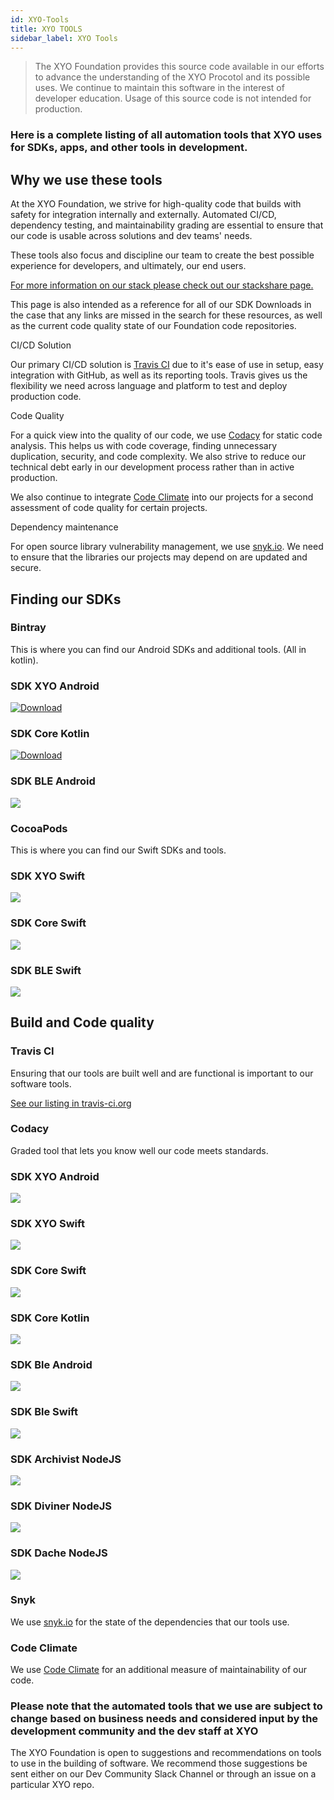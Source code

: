 ```yaml
---
id: XYO-Tools
title: XYO TOOLS
sidebar_label: XYO Tools
---
```


> The XYO Foundation provides this source code available in our efforts to advance the understanding of the XYO Procotol and its possible uses. We continue to maintain this software in the interest of developer education. Usage of this source code is not intended for production. 

<div class="alert alert-primary text-center" role="alert">
  <h3>Here is a complete listing of all automation tools that XYO uses for SDKs, apps, and other tools in development.</h3> 
</div>

## Why we use these tools

At the XYO Foundation, we strive for high-quality code that builds with safety for integration internally and externally. Automated CI/CD, dependency testing, and maintainability grading are essential to ensure that our code is usable across solutions and dev teams' needs.

These tools also focus and discipline our team to create the best possible experience for developers, and ultimately, our end users. 

<a href="https://stackshare.io/xyo-network/xyo-network" 
    rel="noopener noreferrer"
    target="_blank"
    class="alert alert-success text-center font-weight-bold"
    >
      For more information on our stack please check out our stackshare page.
  <i class="p-2 fas fa-external-link-alt"></i>
</a>

This page is also intended as a reference for all of our SDK Downloads in the case that any links are missed in the search for these resources, as well as the current code quality state of our Foundation code repositories. 

<div class="alert alert-primary" role="alert">
  <p>CI/CD Solution</p> 
</div>

Our primary CI/CD solution is [Travis CI](https://travis-ci.org) due to it's ease of use in setup, easy integration with GitHub, as well as its reporting tools. Travis gives us the flexibility we need across language and platform to test and deploy production code. 

<div class="alert alert-info" role="alert">
  <p>Code Quality</p> 
</div>

For a quick view into the quality of our code, we use [Codacy](https://www.codacy.com) for static code analysis. This helps us with code coverage, finding unnecessary duplication, security, and code complexity. We also strive to reduce our technical debt early in our development process rather than in active production. 

We also continue to integrate [Code Climate](https://codeclimate.com/quality/) into our projects for a second assessment of code quality for certain projects.

<div class="alert alert-warning" role="alert">
  <p>Dependency maintenance</p> 
</div>

For open source library vulnerability management, we use [snyk.io](https://snyk.io). We need to ensure that the libraries our projects may depend on are updated and secure. 

## Finding our SDKs

### Bintray 

This is where you can find our Android SDKs and additional tools. (All in kotlin).

<h3 class="text-center">SDK XYO Android</h3>

[![Download](https://api.bintray.com/packages/xyoraclenetwork/xyo/sdk-xyo-android/images/download.svg) ](https://bintray.com/xyoraclenetwork/xyo/sdk-xyo-android/_latestVersion)

<h3 class="text-center">SDK Core Kotlin</h3>

[![Download](https://api.bintray.com/packages/xyoraclenetwork/xyo/sdk-core-kotlin/images/download.svg?version=3.0.3)](https://bintray.com/xyoraclenetwork/xyo/sdk-core-kotlin/3.0.3/link)

<h3 class="text-center">SDK BLE Android</h3>

<a 
  href='https://bintray.com/xyoraclenetwork/xyo/sdk-ble-android/_latestVersion'
  rel="noopener noreferrer"
  target="_blank"
  class="font-weight-bold">
    <img src='https://api.bintray.com/packages/xyoraclenetwork/xyo/sdk-ble-android/images/download.svg'>
</a>

### CocoaPods

This is where you can find our Swift SDKs and tools. 

<h3 class="text-center">SDK XYO Swift</h3>

[![](https://img.shields.io/cocoapods/v/sdk-xyo-swift.svg?style=flat)](https://cocoapods.org/pods/sdk-xyo-swift)

<h3 class="text-center">SDK Core Swift</h3>

[![](https://img.shields.io/cocoapods/v/sdk-core-swift.svg?style=flat)](https://cocoapods.org/pods/sdk-core-swift)

<h3 class="text-center">SDK BLE Swift</h3>

[![](https://img.shields.io/cocoapods/v/XyBleSdk.svg?style=flat)](https://cocoapods.org/pods/XyBleSdk)

## Build and Code quality 

### Travis CI

Ensuring that our tools are built well and are functional is important to our software tools. 

<a href="https://travis-ci.org/XYOracleNetwork/" 
    rel="noopener noreferrer"
    target="_blank"
    class="font-weight-bold"
    >
      See our listing in travis-ci.org
  <i class="p-2 fas fa-external-link-alt"></i>
</a>

### Codacy

Graded tool that lets you know well our code meets standards.

<h3 class="text-center">SDK XYO Android</h3>

<a
    href="https://www.codacy.com?utm_source=github.com&amp;utm_medium=referral&amp;utm_content=XYOracleNetwork/sdk-xyo-android&amp;utm_campaign=Badge_Grade"
    rel="noopener noreferrer"
    target="_blank"
    class="font-weight-bold">
      <img src="https://api.codacy.com/project/badge/Grade/9712b501940e45428072255a283fa23a" class=""/>
</a>

<h3 class="text-center">SDK XYO Swift</h3>

<a 
  href="https://www.codacy.com/manual/pllearns/sdk-xyo-swift?utm_source=github.com&amp;utm_medium=referral&amp;utm_content=XYOracleNetwork/sdk-xyo-swift&amp;utm_campaign=Badge_Grade"    
  rel="noopener noreferrer"
  target="_blank"
  class="font-weight-bold">
    <img src="https://api.codacy.com/project/badge/Grade/6a10ff4a324d4d02a74a7a6724a53eef"/>
</a>

<h3 class="text-center">SDK Core Swift</h3>

<a 
  href="https://www.codacy.com/manual/XYOracleNetwork/sdk-core-swift?utm_source=github.com&amp;utm_medium=referral&amp;utm_content=XYOracleNetwork/sdk-core-swift&amp;utm_campaign=Badge_Grade"
  rel="noopener noreferrer"
  target="_blank"
  class="font-weight-bold">
    <img src="https://api.codacy.com/project/badge/Grade/528a6aaa6b4d4f21871fede9be3f4fc3"/>
</a>

<h3 class="text-center">SDK Core Kotlin</h3>

<a
  href="https://www.codacy.com/manual/XYOracleNetwork/sdk-core-kotlin?utm_source=github.com&amp;utm_medium=referral&amp;utm_content=XYOracleNetwork/sdk-core-kotlin&amp;utm_campaign=Badge_Grade"
  rel="noopener noreferrer"
  target="_blank"
  class="font-weight-bold">
    <img src="https://api.codacy.com/project/badge/Grade/2fb2eb69c1db455299ffce57b0216aa6"/>
</a>

<h3 class="text-center">SDK Ble Android</h3>

<a 
  href="https://www.codacy.com/manual/XYOracleNetwork/sdk-ble-android?utm_source=github.com&amp;utm_medium=referral&amp;utm_content=XYOracleNetwork/sdk-ble-android&amp;utm_campaign=Badge_Grade"
  rel="noopener noreferrer"
  target="\_blank"
  class="font-weight-bold">
    <img src="https://api.codacy.com/project/badge/Grade/b14446847e614a2fae7152892765dac1"/>
</a>


<h3 class="text-center">SDK Ble Swift</h3>

<a 
  href="https://www.codacy.com/manual/pllearns/sdk-ble-swift?utm_source=github.com&amp;utm_medium=referral&amp;utm_content=XYOracleNetwork/sdk-ble-swift&amp;utm_campaign=Badge_Grade"
  rel="noopener noreferrer"
  target="\_blank"
  class="font-weight-bold">
  <img src="https://api.codacy.com/project/badge/Grade/5abfb39d3a5640a296f3e04e46a7d98f"/>
</a>

<h3 class="text-center">SDK Archivist NodeJS</h3>

<a 
  href="https://www.codacy.com/manual/XYOracleNetwork/sdk-archivist-nodejs?utm_source=github.com&amp;utm_medium=referral&amp;utm_content=XYOracleNetwork/sdk-archivist-nodejs&amp;utm_campaign=Badge_Grade"
  rel="noopener noreferrer"
  target="\_blank"
  class="font-weight-bold">
    <img src="https://api.codacy.com/project/badge/Grade/fafa47b9956b4b9fa05fee8619b79f38"/>
</a>

<h3 class="text-center">SDK Diviner NodeJS</h3>

<a 
  href="https://www.codacy.com?utm_source=github.com&amp;utm_medium=referral&amp;utm_content=XYOracleNetwork/sdk-diviner-nodejs&amp;utm_campaign=Badge_Grade"
  rel="noopener noreferrer"
  target="\_blank"
  class="font-weight-bold">
  <img src="https://api.codacy.com/project/badge/Grade/ac5532f7a9384c4a913301e74ea0ad6a"/>
</a>

<h3 class="text-center">SDK Dache NodeJS</h3>

<a 
  href="https://www.codacy.com/manual/XYOracleNetwork/sdk-dache-nodejs?utm_source=github.com&amp;utm_medium=referral&amp;utm_content=XYOracleNetwork/sdk-dache-nodejs&amp;utm_campaign=Badge_Grade"
  rel="noopener noreferrer"
  target="\_blank"
  class="font-weight-bold">
    <img src="https://api.codacy.com/project/badge/Grade/9977150c536b421b849f5b196824a8e4"/>
</a>

### Snyk

We use [snyk.io](https://snyk.io) for the state of the dependencies that our tools use. 

### Code Climate

We use [Code Climate](https://codeclimate.com/quality/) for an additional measure of maintainability of our code. 

<div class="alert alert-danger text-center" role="alert">
  <h3>Please note that the automated tools that we use are subject to change based on business needs and considered input by the development community and the dev staff at XYO</h3> 
</div>

<div class="alert alert-primary text-center" role="alert">
  <p>The XYO Foundation is open to suggestions and recommendations on tools to use in the building of software. We recommend those suggestions be sent either on our Dev Community Slack Channel or through an issue on a particular XYO repo.</p> 
</div>
